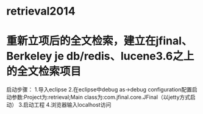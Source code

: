 retrieval2014
=============

重新立项后的全文检索，建立在jfinal、Berkeley je db/redis、lucene3.6之上的全文检索项目
=============
启动步骤：
1.导入eclipse
2.在eclipse中debug as->debug configuration配置启动参数:Project为:retrieval;Main class为:com.jfinal.core.JFinal（以jetty方式启动）
3.启动工程
4.浏览器输入localhost访问
